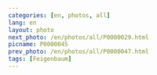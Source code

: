 ```yaml
---
categories: [en, photos, all]
lang: en
layout: photo
next_photo: /en/photos/all/P0000029.html
picname: P0000045
prev_photo: /en/photos/all/P0000047.html
tags: [Feigenbaum]
---
```

